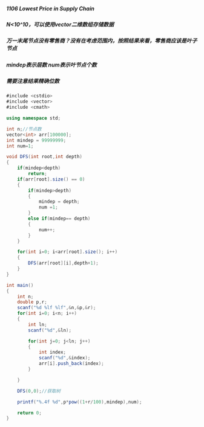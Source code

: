 ##### 1106 Lowest Price in Supply Chain 
##### N<10^10，可以使用vector二维数组存储数据
##### 万一末尾节点没有零售商？没有在考虑范围内，按照结果来看，零售商应该是叶子节点
##### mindep表示层数  num表示叶节点个数
##### 需要注意结果精确位数


```c#
#include <cstdio>
#include <vector>
#include <cmath>

using namespace std;

int n;//节点数
vector<int> arr[100000];
int mindep = 99999999;
int num=1;

void DFS(int root,int depth)
{
    if(mindep<depth)
        return;
    if(arr[root].size() == 0)
    {
        if(mindep>depth)
        {
            mindep = depth;
            num =1;
        }
        else if(mindep== depth)
        {
            num++;
        }
    }

    for(int i=0; i<arr[root].size(); i++)
    {
        DFS(arr[root][i],depth+1);
    }
}

int main()
{
    int n;
    double p,r;
    scanf("%d %lf %lf",&n,&p,&r);
    for(int i=0; i<n; i++)
    {
        int ln;
        scanf("%d",&ln);

        for(int j=0; j<ln; j++)
        {
            int index;
            scanf("%d",&index);
            arr[i].push_back(index);
        }

    }

    DFS(0,0);//获取树

    printf("%.4f %d",p*pow((1+r/100),mindep),num);

    return 0;
}

```